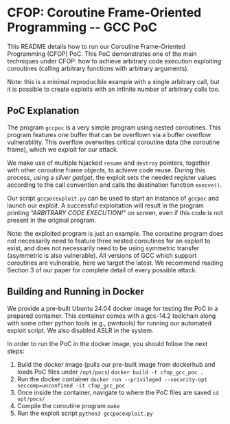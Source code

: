 # CFOP: Coroutine Frame-Oriented Programming -- GCC PoC
This README details how to run our Coroutine Frame-Oriented Programming (CFOP) PoC.
This PoC demonstrates one of the main techniques under CFOP: how to achieve arbitrary code execution exploiting coroutines (calling arbitrary functions with arbitrary arguments).

Note: this is a minimal reproducible example with a single arbitrary call, but it is possible to create exploits with an infinite number of arbitrary calls too.

## PoC Explanation
The program ```gccpoc``` is a very simple program using nested coroutines.
This program features one buffer that can be overflown via a buffer overflow vulnerability. This overflow overwrites critical coroutine data (the coroutine frame), which we exploit for our attack. 

We make use of multiple hijacked ```resume``` and ```destroy``` pointers, together with other coroutine frame objects, to achieve code reuse. During this process, using a _silver gadget_, the exploit sets the needed register values according to the call convention and calls the destination function ```execve()```.

Our script ```gccpocexploit.py``` can be used to start an instance of ```gccpoc``` and launch our exploit. A successful exploitation will result in the program printing _"ARBITRARY CODE EXECUTION!"_ on screen, even if this code is not present in the original program.

Note: the exploited program is just an example. The coroutine program does not necessarily need to feature three nested coroutines for an exploit to exist, and does not necessarily need to be using symmetric transfer (asymmetric is also vulnerable). All versions of GCC which support coroutines are vulnerable, here we target the latest. We recommend reading Section 3 of our paper for complete detail of every possible attack.

## Building and Running in Docker
We provide a pre-built Ubuntu 24.04 docker image for testing the PoC in a prepared container.
This container comes with a gcc-14.2 toolchain along with some other python tools (e.g., pwntools) for running our automated exploit script. We also disabled ASLR in the system.

In order to run the PoC in the docker image, you should follow the next steps:
1. Build the docker image (pulls our pre-built image from dockerhub and loads PoC files under ```/opt/pocs```)
```docker build -t cfop_gcc_poc .```
2. Run the docker container
```docker run --privileged --security-opt seccomp=unconfined -it cfop_gcc_poc```
3. Once inside the container, navigate to where the PoC files are saved
```cd opt/pocs/```
4. Compile the coroutine program
```make```
5. Run the exploit script
```python3 gccpocexploit.py```


